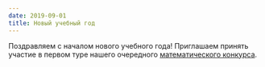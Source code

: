 ```yaml
---
date: 2019-09-01
title: Новый учебный год
---
```


Поздравляем с началом нового учебного года!
Приглашаем принять участие в первом туре нашего очередного [математического конкурса](/konkurs/math).